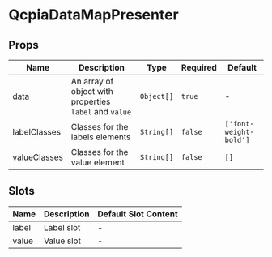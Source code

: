 # QcpiaDataMapPresenter

## Props

<!-- @vuese:QcpiaDataMapPresenter:props:start -->
|Name|Description|Type|Required|Default|
|---|---|---|---|---|
|data|An array of object with properties `label` and `value`|`Object[]`|`true`|-|
|labelClasses|Classes for the labels elements|`String[]`|`false`|`['font-weight-bold']`|
|valueClasses|Classes for the value element|`String[]`|`false`|`[]`|

<!-- @vuese:QcpiaDataMapPresenter:props:end -->


## Slots

<!-- @vuese:QcpiaDataMapPresenter:slots:start -->
|Name|Description|Default Slot Content|
|---|---|---|
|label|Label slot|-|
|value|Value slot|-|

<!-- @vuese:QcpiaDataMapPresenter:slots:end -->


